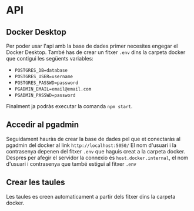 # API

## Docker Desktop

Per poder usar l'api amb la base de dades primer necesites engegar el Docker Desktop.
També has de crear un fitxer `.env` dins la carpeta docker que contigui les següents variables:
- `POSTGRES_DB=database`
- `POSTGRES_USER=username`
- `POSTGRES_PASSWD=password`
- `PGADMIN_EMAIL=email@email.com`
- `PGADMIN_PASSWD=password`

Finalment ja podràs executar la comanda `npm start`.

## Accedir al pgadmin
Seguidament hauràs de crear la base de dades pel que et conectaràs al pgadmin del docker al link `http://localhost:5050/`
El nom d'usuari i la contrasenya depenen del fitxer `.env` que haguis creat a la carpeta docker.
Despres per afegir el servidor la connexio és `host.docker.internal`, el nom d'usuari i contrasenya que també estigui al fitxer `.env`

## Crear les taules
Les taules es creen automaticament a partir dels fitxer dins la carpeta docker.
